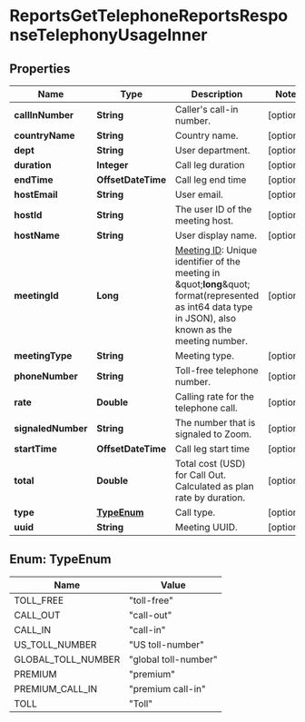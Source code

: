 

# ReportsGetTelephoneReportsResponseTelephonyUsageInner


## Properties

| Name | Type | Description | Notes |
|------------ | ------------- | ------------- | -------------|
|**callInNumber** | **String** | Caller&#39;s call-in number. |  [optional] |
|**countryName** | **String** | Country name. |  [optional] |
|**dept** | **String** | User department. |  [optional] |
|**duration** | **Integer** | Call leg duration |  [optional] |
|**endTime** | **OffsetDateTime** | Call leg end time |  [optional] |
|**hostEmail** | **String** | User email. |  [optional] |
|**hostId** | **String** | The user ID of the meeting host. |  [optional] |
|**hostName** | **String** | User display name. |  [optional] |
|**meetingId** | **Long** | [Meeting ID](https://support.zoom.us/hc/en-us/articles/201362373-What-is-a-Meeting-ID-): Unique identifier of the meeting in &amp;quot;**long**&amp;quot; format(represented as int64 data type in JSON), also known as the meeting number. |  [optional] |
|**meetingType** | **String** | Meeting type. |  [optional] |
|**phoneNumber** | **String** | Toll-free telephone number.  |  [optional] |
|**rate** | **Double** | Calling rate for the telephone call. |  [optional] |
|**signaledNumber** | **String** | The number that is signaled to Zoom.  |  [optional] |
|**startTime** | **OffsetDateTime** | Call leg start time |  [optional] |
|**total** | **Double** | Total cost (USD) for Call Out. Calculated as plan rate by duration. |  [optional] |
|**type** | [**TypeEnum**](#TypeEnum) | Call type. |  [optional] |
|**uuid** | **String** | Meeting UUID. |  [optional] |



## Enum: TypeEnum

| Name | Value |
|---- | -----|
| TOLL_FREE | &quot;toll-free&quot; |
| CALL_OUT | &quot;call-out&quot; |
| CALL_IN | &quot;call-in&quot; |
| US_TOLL_NUMBER | &quot;US toll-number&quot; |
| GLOBAL_TOLL_NUMBER | &quot;global toll-number&quot; |
| PREMIUM | &quot;premium&quot; |
| PREMIUM_CALL_IN | &quot;premium call-in&quot; |
| TOLL | &quot;Toll&quot; |



